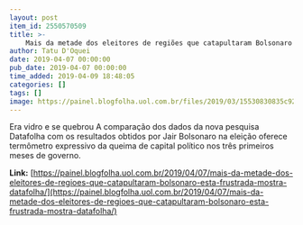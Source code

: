 ```yaml
---
layout: post
item_id: 2550570509
title: >-
    Mais da metade dos eleitores de regiões que catapultaram Bolsonaro está frustrada, mostra Datafolha
author: Tatu D'Oquei
date: 2019-04-07 00:00:00
pub_date: 2019-04-07 00:00:00
time_added: 2019-04-09 18:48:05
categories: []
tags: []
image: https://painel.blogfolha.uol.com.br/files/2019/03/15530830835c922acbb11fb_1553083083_3x2_rt.jpg
---
```


Era vidro e se quebrou A comparação dos dados da nova pesquisa Datafolha com os resultados obtidos por Jair Bolsonaro na eleição oferece termômetro expressivo da queima de capital político nos três primeiros meses de governo.

**Link:** [https://painel.blogfolha.uol.com.br/2019/04/07/mais-da-metade-dos-eleitores-de-regioes-que-catapultaram-bolsonaro-esta-frustrada-mostra-datafolha/](https://painel.blogfolha.uol.com.br/2019/04/07/mais-da-metade-dos-eleitores-de-regioes-que-catapultaram-bolsonaro-esta-frustrada-mostra-datafolha/)

